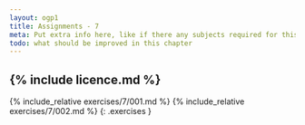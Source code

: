 ```yaml
---
layout: ogp1
title: Assignments - 7
meta: Put extra info here, like if there any subjects required for this subject
todo: what should be improved in this chapter
---
```

{% include licence.md %}
---
{% include_relative exercises/7/001.md %}
{% include_relative exercises/7/002.md %}
{: .exercises }
